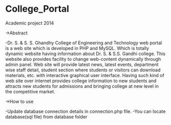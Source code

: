 # College_Portal
Academic project 2014

->Abstract

-Dr. S. & S. S. Ghandhy College of Engineering and Technology web portal is a web site which is developed in PHP and MySQL. Which is totally dynamic website having information about Dr. S. & S.S. Gandhi college. This website also provides facility to change web-content dynamically through admin panel. Web site will provide latest news, latest events, department wise staff detail, student section where students or visitors can download materials, etc. with interactive graphical user interface. Having such kind of web site over internet provides college information to new students and attracts new students for admissions and bringing college at new level in the competitive market.

->How to use

-Update database connection details in connection.php file.
-You can locate database(sql file) from database folder
